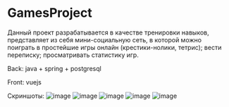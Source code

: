 # GamesProject
Данный проект разрабатывается в качестве тренировки навыков, представляет из себя мини-социальную сеть, в которой можно поиграть в простейшие игры онлайн (крестики-нолики, тетрис); вести переписку; просматривать статистику игр.

Back: java + spring + postgresql

Front: vuejs

Скриншоты: 
![image](https://github.com/kirill-1103/GamesProject/assets/55048886/fafe2c16-5f47-4c59-9c39-ce94fa8a2027)
![image](https://github.com/kirill-1103/GamesProject/assets/55048886/beacc937-4dbf-43e4-90ad-3fbe6ee1a4b4)
![image](https://github.com/kirill-1103/GamesProject/assets/55048886/1c79a0cb-13b5-45ea-88b1-87ef4a905e74)
![image](https://github.com/kirill-1103/GamesProject/assets/55048886/384dbe3e-bd5b-4b29-b002-ebb24232a8cf)
![image](https://github.com/kirill-1103/GamesProject/assets/55048886/1eccffe9-6eca-4aab-9834-9c730b095333)

